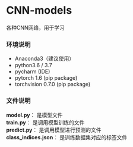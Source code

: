 # CNN-models
各种CNN网络，用于学习

### 环境说明

- Anaconda3（建议使用）
- python3.6 / 3.7
- pycharm (IDE)
- pytorch 1.6 (pip package)
- torchvision 0.7.0 (pip package)

### 文件说明

**model.py**： 是模型文件  
**train.py**： 是调用模型训练的文件    
**predict.py**： 是调用模型进行预测的文件  
**class_indices.json**： 是训练数据集对应的标签文件   

